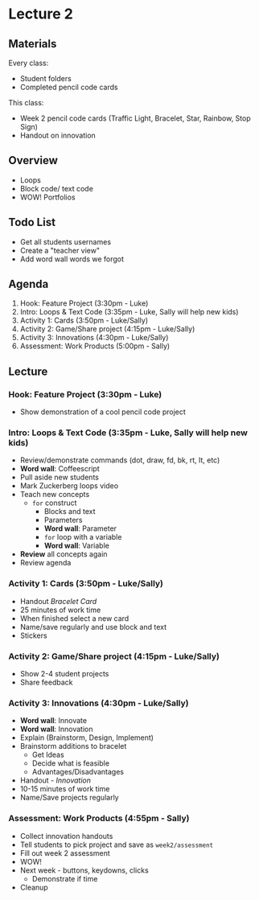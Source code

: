 # Lecture 2

## Materials

Every class:

- Student folders
- Completed pencil code cards

This class:

- Week 2 pencil code cards (Traffic Light, Bracelet, Star, Rainbow, Stop Sign)
- Handout on innovation

## Overview

- Loops
- Block code/ text code
- WOW! Portfolios

## Todo List

- Get all students usernames
- Create a "teacher view"
- Add word wall words we forgot

## Agenda

1. Hook: Feature Project (3:30pm - Luke)
2. Intro: Loops & Text Code (3:35pm - Luke, Sally will help new kids)
3. Activity 1: Cards (3:50pm - Luke/Sally)
4. Activity 2: Game/Share project (4:15pm - Luke/Sally)
5. Activity 3: Innovations (4:30pm - Luke/Sally)
6. Assessment: Work Products (5:00pm - Sally)

## Lecture

### Hook: Feature Project (3:30pm - Luke)

- Show demonstration of a cool pencil code project

### Intro: Loops & Text Code (3:35pm - Luke, Sally will help new kids)

- Review/demonstrate commands (dot, draw, fd, bk, rt, lt, etc)
- **Word wall**: Coffeescript
- Pull aside new students 
- Mark Zuckerberg loops video
- Teach new concepts
	- `for` construct
		- Blocks and text
		- Parameters
		- **Word wall**: Parameter
		- `for` loop with a variable
		- **Word wall**: Variable
- **Review** all concepts again
- Review agenda

### Activity 1: Cards (3:50pm - Luke/Sally)

- Handout *Bracelet Card*
- 25 minutes of work time
- When finished select a new card
- Name/save regularly and use block and text
- Stickers

### Activity 2: Game/Share project (4:15pm - Luke/Sally)

- Show 2-4 student projects
- Share feedback

### Activity 3: Innovations (4:30pm - Luke/Sally)

- **Word wall**: Innovate
- **Word wall**: Innovation
- Explain (Brainstorm, Design, Implement)
- Brainstorm additions to bracelet
	- Get Ideas
	- Decide what is feasible
	- Advantages/Disadvantages
- Handout - *Innovation*
- 10-15 minutes of work time
- Name/Save projects regularly

### Assessment: Work Products (4:55pm - Sally)

- Collect innovation handouts
- Tell students to pick project and save as `week2/assessment`
- Fill out week 2 assessment
- WOW!
- Next week - buttons, keydowns, clicks
	- Demonstrate if time
- Cleanup